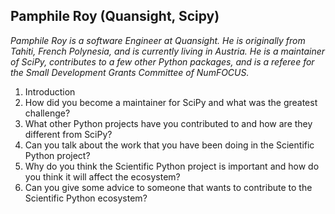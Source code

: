 ## Pamphile Roy (Quansight, Scipy)

*Pamphile Roy is a software Engineer at Quansight. He is originally from Tahiti, French Polynesia, and is currently living in Austria. He is a maintainer of SciPy, contributes to a few other Python packages, and is a referee for the Small Development Grants Committee of NumFOCUS.* 

1. Introduction
2. How did you become a maintainer for SciPy and what was the greatest challenge? 
3. What other Python projects have you contributed to and how are they different from SciPy?
4. Can you talk about the work that you have been doing in the Scientific Python project?
5. Why do you think the Scientific Python project is important and how do you think it will affect the ecosystem?
6. Can you give some advice to someone that wants to contribute to the Scientific Python ecosystem?